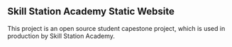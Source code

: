 ## Skill Station Academy Static Website

This project is an open source student capestone project, which is used in production by Skill Station Academy. 


